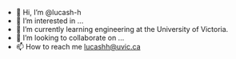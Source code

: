 - 👋 Hi, I’m @lucash-h
- 👀 I’m interested in ...
- 🌱 I’m currently learning engineering at the University of Victoria.
- 💞️ I’m looking to collaborate on ...
- 📫 How to reach me lucashh@uvic.ca

<!---
lucash-h/lucash-h is a ✨ special ✨ repository because its `README.md` (this file) appears on your GitHub profile.
You can click the Preview link to take a look at your changes.
--->
